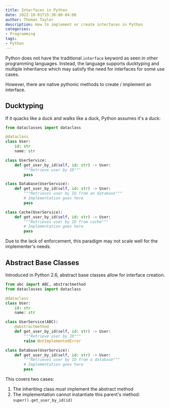 ```yaml
---
title: Interfaces in Python
date: 2022-10-01T15:30:00-04:00
author: Thomas Taylor
description: How to implement or create interfaces in Python
categories:
- Programming
tags:
- Python
---
```


Python does not have the traditional `interface` keyword as seen in other programming languages. Instead, the language supports ducktyping and multiple inheritance which may satisfy the need for interfaces for some use cases.

However, there are native pythonic methods to create / implement an interface.

## Ducktyping 

If it quacks like a duck and walks like a duck, Python assumes it's a duck:

```python
from dataclasses import dataclass

@dataclass
class User:
    id: str
    name: str

class UserService:
    def get_user_by_id(self, id: str) -> User:
        """Retrieve user by ID"""
        pass

class Database(UserService):
    def get_user_by_id(self, id: str) -> User:
        """Retrieves user by ID from an database"""
        # Implementation goes here
        pass

class Cache(UserService):
    def get_user_by_id(self, id: str) -> User:
        """Retrieves user by ID from cache"""
        # Implementation goes here
        pass
```

Due to the lack of enforcement, this paradigm may not scale well for the implementer's needs.

## Abstract Base Classes

Introduced in Python 2.6, abstract base classes allow for interface creation.

```python
from abc import ABC, abstractmethod
from dataclasses import dataclass

@dataclass
class User:
    id: str
    name: str

class UserService(ABC):
    @abstractmethod
    def get_user_by_id(self, id: str) -> User:
        """Retrieve user by ID"""
        raise NotImplementedError

class Database(UserService):
    def get_user_by_id(self, id: str) -> User:
        """Retrieves user by ID from a database"""
        # Implementation goes here
        pass
```

This covers two cases:

1. The inheriting class _must_ implement the abstract method
2. The implementation cannot instantiate this parent's method: `super().get_user_by_id(id)`
